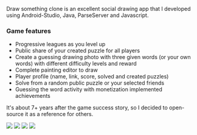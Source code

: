 Draw something clone is an excellent social drawing app that I developed using Android-Studio, Java, ParseServer and Javascript.
### Game features
- Progressive leagues as you level up
- Public share of your created puzzle for all players
- Create a guessing drawing photo with three given words (or your own words) with different difficulty levels and reward
- Complete painting editor to draw
- Player profile (name, link, score, solved and created puzzles)
- Solve from a random public puzzle or your selected friends
- Guessing the word activity with monetization implemented achievements

It's about 7+ years after the game success story, so I decided to open-source it as a reference for others.

![](https://github.com/Mahdi7s/Draw-Somthing-Clone/raw/main/screenshots/3.png)
![](https://github.com/Mahdi7s/Draw-Somthing-Clone/raw/main/screenshots/7.png)
![](https://github.com/Mahdi7s/Draw-Somthing-Clone/raw/main/screenshots/8.png)
![](https://github.com/Mahdi7s/Draw-Somthing-Clone/raw/main/screenshots/9.png)
